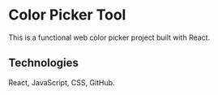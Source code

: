 # Color Picker Tool

This is a functional web color picker project built with React.

## Technologies

React, JavaScript, CSS, GitHub.
